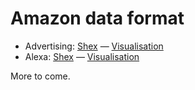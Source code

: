 # Amazon data format

* Advertising: [Shex](https://github.com/hestiaAI/data-catalog/blob/main/shex/amazon/advertising.shex) — [Visualisation](http://rdfshape.herokuapp.com/schemaInfo?schemaURL=https%3A%2F%2Fraw.githubusercontent.com%2FhestiaAI%2Fdata-catalog%2Fmain%2Fshex%2Famazon%2Fadvertising.shex&schemaFormat=ShExC&schemaEngine=ShEx)
* Alexa: [Shex](https://github.com/hestiaAI/data-catalog/blob/main/shex/amazon/alexa.shex) — [Visualisation](http://rdfshape.herokuapp.com/schemaInfo?schemaURL=https%3A%2F%2Fraw.githubusercontent.com%2FhestiaAI%2Fdata-catalog%2Fmain%2Fshex%2Famazon%2Falexa.shex&schemaFormat=ShExC&schemaEngine=ShEx)

More to come.
